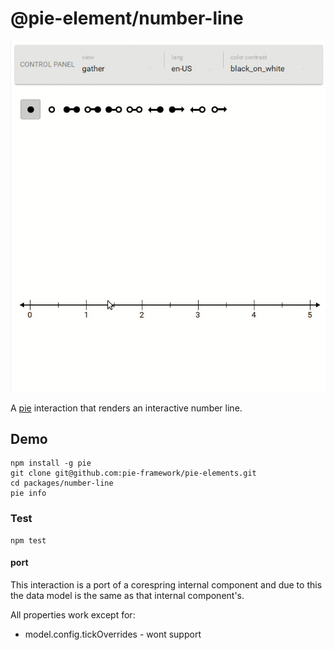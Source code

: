 # @pie-element/number-line

![demo](./demo.gif)

A [pie](https://www.npmjs.com/package/pie) interaction that renders an interactive number line.

## Demo 

```shell
npm install -g pie
git clone git@github.com:pie-framework/pie-elements.git
cd packages/number-line
pie info 
```

### Test 

```shell 
npm test
```

#### port

This interaction is a port of a corespring internal component and due to this the data model is the same as that internal component's.

All properties work except for: 
* model.config.tickOverrides - wont support

